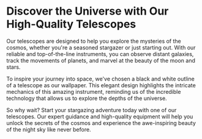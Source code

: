 <!--font:Open Sans-->

# Discover the Universe with Our High-Quality Telescopes

Our telescopes are designed to help you explore the mysteries of the cosmos, whether you're a seasoned stargazer or just starting out. With our reliable and top-of-the-line instruments, you can observe distant galaxies, track the movements of planets, and marvel at the beauty of the moon and stars.

To inspire your journey into space, we've chosen a black and white outline of a telescope as our wallpaper. This elegant design highlights the intricate mechanics of this amazing instrument, reminding us of the incredible technology that allows us to explore the depths of the universe.

So why wait? Start your stargazing adventure today with one of our telescopes. Our expert guidance and high-quality equipment will help you unlock the secrets of the cosmos and experience the awe-inspiring beauty of the night sky like never before.

<!--

Write me markdown content of website with wallpaper:

"A black and white outline of a telescope, with clean lines and simple shapes that highlight the intricate mechanics of the instrument."

The header of the page should not be copy of the text but rather a real content of the website which is using this wallpaper.


---


# Stargazing Made Easy with Our Telescopes

Looking for a reliable and high-quality telescope to explore the wonders of the night sky? Look no further than our collection of telescopes, designed with both novice and experienced stargazers in mind.

As you browse our selection, take a moment to appreciate the intricate mechanics of this amazing instrument. To help set the tone, we've chosen a black and white outline of a telescope as our wallpaper, featuring clean lines and simple shapes that highlight its beauty and functionality.

Whether you're looking to explore distant galaxies or simply observe the moon and stars from your own backyard, our telescopes are the perfect tool for the job. So why wait? Start exploring the universe today!


---


Heading is too long, rewrite whole content.


---


# Discover the Universe with Our Telescopes

Our telescopes are designed to help you explore the wonders of the night sky, whether you're a seasoned stargazer or just starting out. With our high-quality and reliable instruments, you can observe distant galaxies, track the movements of planets, and marvel at the beauty of the moon and stars.

To set the tone for your journey into space, we've chosen a black and white outline of a telescope as our wallpaper. This simple yet elegant design highlights the intricate mechanics of this amazing instrument, reminding us of the incredible technology that allows us to peer into the depths of the universe.

So why wait? Start your stargazing adventure today with one of our telescopes. Whether you're looking to explore the mysteries of the cosmos or simply enjoy the beauty of the night sky, we have the perfect tool for the job.


---


Heading is too long, rewrite whole content.


---


# Explore the Night Sky with Our Telescopes

Our telescopes are the perfect tool for anyone looking to discover the wonders of the universe. Whether you're a seasoned stargazer or just starting out, our high-quality and reliable instruments will help you observe distant galaxies, track the movements of planets, and marvel at the beauty of the moon and stars.

To set the mood for your journey into space, we've chosen a black and white outline of a telescope as our wallpaper. This simple yet elegant design highlights the intricate mechanics of this amazing instrument, reminding us of the incredible technology that allows us to explore the depths of the universe.

So why wait? Start your stargazing adventure today with one of our telescopes. With our expert guidance and top-of-the-line equipment, you'll be able to unlock the secrets of the cosmos and experience the awe-inspiring beauty of the night sky like never before.


---


Heading is too long, rewrite whole content.


---


# Discover the Universe with Our High-Quality Telescopes

Our telescopes are designed to help you explore the mysteries of the cosmos, whether you're a seasoned stargazer or just starting out. With our reliable and top-of-the-line instruments, you can observe distant galaxies, track the movements of planets, and marvel at the beauty of the moon and stars.

To inspire your journey into space, we've chosen a black and white outline of a telescope as our wallpaper. This elegant design highlights the intricate mechanics of this amazing instrument, reminding us of the incredible technology that allows us to explore the depths of the universe.

So why wait? Start your stargazing adventure today with one of our telescopes. Our expert guidance and high-quality equipment will help you unlock the secrets of the cosmos and experience the awe-inspiring beauty of the night sky like never before.


---


Write me a Google font which is best fitting for the website.

Pick from the list:
- Lato
- Alegreya
- Open Sans
- IBM Plex Sans
- Inter
- Montserrat
- Raleway
- Orbitron
- Lobster
- Poppins
- Great Vibes
- Dancing Script
- Futura
- Roboto
- Barlow Condensed
- Exo 2
- Playfair Display


Write just the font name nothing else.


---


Open Sans

-->
